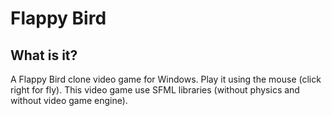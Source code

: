 # Flappy Bird
## What is it?
A Flappy Bird clone video game for Windows. Play it using the mouse (click right for fly). This video game use SFML libraries (without physics and without video game engine).

